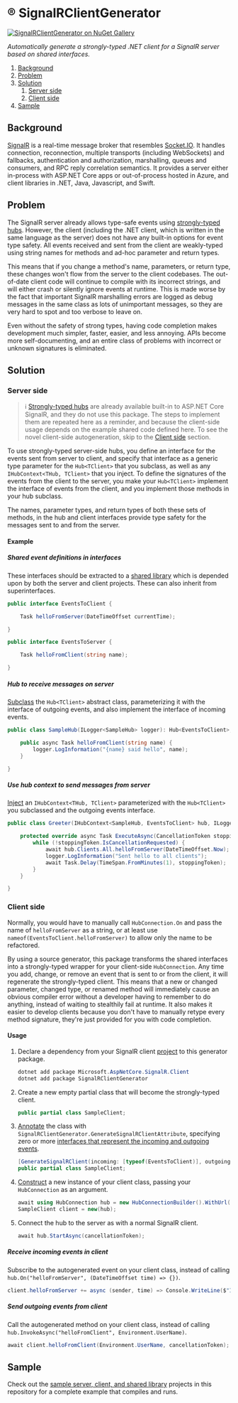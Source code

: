 ®️ SignalRClientGenerator
===

[![SignalRClientGenerator on NuGet Gallery](https://img.shields.io/nuget/v/SignalRClientGenerator?logo=nuget&color=success)](https://www.nuget.org/packages/SignalRClientGenerator)

*Automatically generate a strongly-typed .NET client for a SignalR server based on shared interfaces.*

<!-- MarkdownTOC autolink="true" bracket="round" autoanchor="false" levels="1,2,3" bullets="1." -->

1. [Background](#background)
1. [Problem](#problem)
1. [Solution](#solution)
    1. [Server side](#server-side)
    1. [Client side](#client-side)
1. [Sample](#sample)

<!-- /MarkdownTOC -->

## Background

[SignalR](https://learn.microsoft.com/en-us/aspnet/core/signalr/introduction) is a real-time message broker that resembles [Socket.IO](https://socket.io). It handles connection, reconnection, multiple transports (including WebSockets) and fallbacks, authentication and authorization, marshalling, queues and consumers, and RPC reply correlation semantics. It provides a server either in-process with ASP.NET Core apps or out-of-process hosted in Azure, and client libraries in .NET, Java, Javascript, and Swift.

## Problem

The SignalR server already allows type-safe events using [strongly-typed hubs](https://learn.microsoft.com/en-us/aspnet/core/signalr/hubs?view=aspnetcore-9.0#strongly-typed-hubs). However, the client (including the .NET client, which is written in the same language as the server) does not have any built-in options for event type safety. All events received and sent from the client are weakly-typed using string names for methods and ad-hoc parameter and return types.

This means that if you change a method's name, parameters, or return type, these changes won't flow from the server to the client codebases. The out-of-date client code will continue to compile with its incorrect strings, and will either crash or silently ignore events at runtime. This is made worse by the fact that important SignalR marshalling errors are logged as debug messages in the same class as lots of unimportant messages, so they are very hard to spot and too verbose to leave on.

Even without the safety of strong types, having code completion makes development much simpler, faster, easier, and less annoying. APIs become more self-documenting, and an entire class of problems with incorrect or unknown signatures is eliminated.

## Solution

### Server side

> ℹ [Strongly-typed hubs](https://learn.microsoft.com/en-us/aspnet/core/signalr/hubs?view=aspnetcore-9.0#strongly-typed-hubs) are already available built-in to ASP.NET Core SignalR, and they do not use this package. The steps to implement them are repeated here as a reminder, and because the client-side usage depends on the example shared code defined here. To see the novel client-side autogeneration, skip to the [Client side](#client-side) section.

To use strongly-typed server-side hubs, you define an interface for the events sent from server to client, and specify that interface as a generic type parameter for the `Hub<TClient>` that you subclass, as well as any `IHubContext<THub, TClient>` that you inject. To define the signatures of the events from the client to the server, you make your `Hub<TClient>` implement the interface of events from the client, and you implement those methods in your hub subclass.

The names, parameter types, and return types of both these sets of methods, in the hub and client interfaces provide type safety for the messages sent to and from the server.

#### Example

##### Shared event definitions in interfaces
These interfaces should be extracted to a [shared library](https://github.com/Aldaviva/SignalRClientGenerator/tree/master/Sample/Shared) which is depended upon by both the server and client projects. These can also inherit from superinterfaces.

```cs
public interface EventsToClient {

    Task helloFromServer(DateTimeOffset currentTime);

}

public interface EventsToServer {

    Task helloFromClient(string name);

}
```

##### Hub to receive messages on server
[Subclass](https://github.com/Aldaviva/SignalRClientGenerator/blob/master/Sample/Server/SampleHub.cs) the `Hub<TClient>` abstract class, parameterizing it with the interface of outgoing events, and also implement the interface of incoming events.
```cs
public class SampleHub(ILogger<SampleHub> logger): Hub<EventsToClient>, EventsToServer {

    public async Task helloFromClient(string name) {
        logger.LogInformation("{name} said hello", name);
    }

}
```

##### Use hub context to send messages from server
[Inject](https://github.com/Aldaviva/SignalRClientGenerator/blob/master/Sample/Server/Greeter.cs) an `IHubContext<THub, TClient>` parameterized with the `Hub<TClient>` you subclassed and the outgoing events interface.
```cs
public class Greeter(IHubContext<SampleHub, EventsToClient> hub, ILogger<Greeter> logger): BackgroundService {

    protected override async Task ExecuteAsync(CancellationToken stoppingToken) {
        while (!stoppingToken.IsCancellationRequested) {
            await hub.Clients.All.helloFromServer(DateTimeOffset.Now);
            logger.LogInformation("Sent hello to all clients");
            await Task.Delay(TimeSpan.FromMinutes(1), stoppingToken);
        }
    }

}
```

### Client side

Normally, you would have to manually call `HubConnection.On` and pass the name of `helloFromServer` as a string, or at least use `nameof(EventsToClient.helloFromServer)` to allow only the name to be refactored.

By using a source generator, this package transforms the shared interfaces into a strongly-typed wrapper for your client-side `HubConnection`. Any time you add, change, or remove an event that is sent to or from the client, it will regenerate the strongly-typed client. This means that a new or changed parameter, changed type, or renamed method will immediately cause an obvious compiler error without a developer having to remember to do anything, instead of waiting to stealthily fail at runtime. It also makes it easier to develop clients because you don't have to manually retype every method signature, they're just provided for you with code completion.

#### Usage
1. Declare a dependency from your SignalR client [project](https://github.com/Aldaviva/SignalRClientGenerator/blob/master/Sample/Client/Client.csproj) to this generator package.
    ```ps1
    dotnet add package Microsoft.AspNetCore.SignalR.Client
    dotnet add package SignalRClientGenerator
    ```
1. Create a new empty partial class that will become the strongly-typed client.
    ```cs
    public partial class SampleClient;
    ```
1. [Annotate](https://github.com/Aldaviva/SignalRClientGenerator/blob/master/Sample/Client/SampleClient.cs) the class with `SignalRClientGenerator.GenerateSignalRClientAttribute`, specifying zero or more [interfaces that represent the incoming and outgoing events](#shared-event-definitions-in-interfaces).
    ```cs
    [GenerateSignalRClient(incoming: [typeof(EventsToClient)], outgoing: [typeof(EventsToServer)])]
    public partial class SampleClient;
    ```
1. [Construct](https://github.com/Aldaviva/SignalRClientGenerator/blob/master/Sample/Client/Client.cs) a new instance of your client class, passing your `HubConnection` as an argument.
    ```cs
    await using HubConnection hub = new HubConnectionBuilder().WithUrl("http://localhost/events").Build();
    SampleClient client = new(hub);
    ```
1. Connect the hub to the server as with a normal SignalR client.
    ```cs
    await hub.StartAsync(cancellationToken);
    ```

##### Receive incoming events in client
Subscribe to the autogenerated event on your client class, instead of calling `hub.On("helloFromServer", (DateTimeOffset time) => {})`.
```cs
client.helloFromServer += async (sender, time) => Console.WriteLine($"It is currently {time}");
```

##### Send outgoing events from client
Call the autogenerated method on your client class, instead of calling `hub.InvokeAsync("helloFromClient", Environment.UserName)`.
```cs
await client.helloFromClient(Environment.UserName, cancellationToken);
```

## Sample
Check out the [sample server, client, and shared library](https://github.com/Aldaviva/SignalRClientGenerator/tree/master/Sample) projects in this repository for a complete example that compiles and runs.
